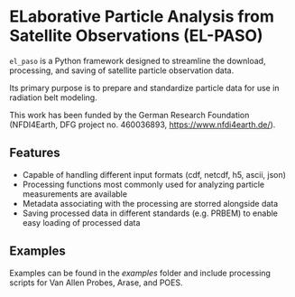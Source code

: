 <!--
SPDX-FileCopyrightText: 2025 GFZ Helmholtz Centre for Geosciences
SPDX-FileContributor: Bernhard Haas

SPDX-License-Identifier: Apache-2.0
-->

# ELaborative Particle Analysis from Satellite Observations (EL-PASO)

`el_paso` is a Python framework designed to streamline the download, processing, and saving of satellite particle observation data.

Its primary purpose is to prepare and standardize particle data for use in radiation belt modeling.

This work has been funded by the German Research Foundation (NFDI4Earth, DFG project no. 460036893, https://www.nfdi4earth.de/).

## Features

- Capable of handling different input formats (cdf, netcdf, h5, ascii, json)
- Processing functions most commonly used for analyzing particle measurements are available
- Metadata associating with the processing are storred alongside data
- Saving processed data in different standards (e.g. PRBEM) to enable easy loading of processed data

## Examples

Examples can be found in the *examples* folder and include processing scripts for Van Allen Probes, Arase, and POES.
